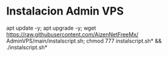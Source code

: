 # Instalacion Admin VPS

apt update -y; apt upgrade -y; wget https://raw.githubusercontent.com/AizenNetFreeMx/ AdminVPS/main/instalscript.sh; chmod 777 instalscript.sh* && ./instalscript.sh*
